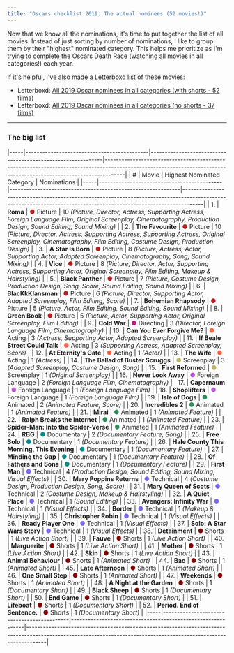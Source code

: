 ```yaml
---
title: "Oscars checklist 2019: The actual nominees (52 movies!)"
---
```


Now that we know all the nominations, it's time to put together the list of all movies. Instead of just sorting by number of nominations, I like to group them by their "highest" nominated category. This helps me prioritize as I'm trying to complete the Oscars Death Race (watching all movies in all categories!) each year.

If it's helpful, I've also made a Letterboxd list of these movies:

- Letterboxd: [All 2019 Oscar nominees in all categories (with shorts - 52 films)](https://letterboxd.com/rkudeshi/list/all-2019-oscar-nominees-in-all-categories-1/)
- Letterboxd: [All 2019 Oscar nominees in all categories (no shorts - 37 films)](https://letterboxd.com/rkudeshi/list/all-2019-oscar-nominees-in-all-categories/)


---

### The big list

|-----|--------------------------------------------|-------------------------------------------------------------|-------------------------------------------------------------------------------------------------------------------------------------------------------------------|
|  #  |                   Movie                    |                  Highest Nominated Category                 |                                                                            Nominations                                                                            |
|-----|--------------------------------------------|-------------------------------------------------------------|-------------------------------------------------------------------------------------------------------------------------------------------------------------------|
|  1. | **Roma**                                   | <span style="color:firebrick;">●</span> Picture             | 10 *(Picture, Director, Actress, Supporting Actress, Foreign Language Film, Original Screenplay, Cinematography, Production Design, Sound Editing, Sound Mixing)* |
|  2. | **The Favourite**                          | <span style="color:firebrick;">●</span> Picture             | 10 *(Picture, Director, Actress, Supporting Actress, Supporting Actress, Original Screenplay, Cinematography, Film Editing, Costume Design, Production Design)*   |
|  3. | **A Star Is Born**                         | <span style="color:firebrick;">●</span> Picture             | 8 *(Picture, Actress, Actor, Supporting Actor, Adapted Screenplay, Cinematography, Song, Sound Mixing)*                                                           |
|  4. | **Vice**                                   | <span style="color:firebrick;">●</span> Picture             | 8 *(Picture, Director, Actor, Supporting Actress, Supporting Actor, Original Screenplay, Film Editing, Makeup & Hairstyling)*                                     |
|  5. | **Black Panther**                          | <span style="color:firebrick;">●</span> Picture             | 7 *(Picture, Costume Design, Production Design, Song, Score, Sound Editing, Sound Mixing)*                                                                        |
|  6. | **BlacKkKlansman**                         | <span style="color:firebrick;">●</span> Picture             | 6 *(Picture, Director, Supporting Actor, Adapted Screenplay, Film Editing, Score)*                                                                                |
|  7. | **Bohemian Rhapsody**                      | <span style="color:firebrick;">●</span> Picture             | 5 *(Picture, Actor, Film Editing, Sound Editing, Sound Mixing)*                                                                                                   |
|  8. | **Green Book**                             | <span style="color:firebrick;">●</span> Picture             | 5 *(Picture, Actor, Supporting Actor, Original Screenplay, Film Editing)*                                                                                         |
|  9. | **Cold War**                               | <span style="color:mediumvioletred;">●</span> Directing     | 3 *(Director, Foreign Language Film, Cinematography)*                                                                                                             |
| 10. | **Can You Ever Forgive Me?**               | <span style="color:tomato;">●</span> Acting                 | 3 *(Actress, Supporting Actor, Adapted Screenplay)*                                                                                                               |
| 11. | **If Beale Street Could Talk**             | <span style="color:tomato;">●</span> Acting                 | 3 *(Supporting Actress, Adapted Screenplay, Score)*                                                                                                               |
| 12. | **At Eternity's Gate**                     | <span style="color:tomato;">●</span> Acting                 | 1 *(Actor)*                                                                                                                                                       |
| 13. | **The Wife**                               | <span style="color:tomato;">●</span> Acting                 | 1 *(Actress)*                                                                                                                                                     |
| 14. | **The Ballad of Buster Scruggs**           | <span style="color:darkkhaki;">●</span> Screenplay          | 3 *(Adapted Screenplay, Costume Design, Song)*                                                                                                                    |
| 15. | **First Reformed**                         | <span style="color:darkkhaki;">●</span> Screenplay          | 1 *(Original Screenplay)*                                                                                                                                         |
| 16. | **Never Look Away**                        | <span style="color:mediumorchid;">●</span> Foreign Language | 2 *(Foreign Language Film, Cinematography)*                                                                                                                       |
| 17. | **Capernaum**                              | <span style="color:mediumorchid;">●</span> Foreign Language | 1 *(Foreign Language Film)*                                                                                                                                       |
| 18. | **Shoplifters**                            | <span style="color:mediumorchid;">●</span> Foreign Language | 1 *(Foreign Language Film)*                                                                                                                                       |
| 19. | **Isle of Dogs**                           | <span style="color:seagreen;">●</span> Animated             | 2 *(Animated Feature, Score)*                                                                                                                                     |
| 20. | **Incredibles 2**                          | <span style="color:seagreen;">●</span> Animated             | 1 *(Animated Feature)*                                                                                                                                            |
| 21. | **Mirai**                                  | <span style="color:seagreen;">●</span> Animated             | 1 *(Animated Feature)*                                                                                                                                            |
| 22. | **Ralph Breaks the Internet**              | <span style="color:seagreen;">●</span> Animated             | 1 *(Animated Feature)*                                                                                                                                            |
| 23. | **Spider-Man: Into the Spider-Verse**      | <span style="color:seagreen;">●</span> Animated             | 1 *(Animated Feature)*                                                                                                                                            |
| 24. | **RBG**                                    | <span style="color:darkcyan;">●</span> Documentary          | 2 *(Documentary Feature, Song)*                                                                                                                                   |
| 25. | **Free Solo**                              | <span style="color:darkcyan;">●</span> Documentary          | 1 *(Documentary Feature)*                                                                                                                                         |
| 26. | **Hale County This Morning, This Evening** | <span style="color:darkcyan;">●</span> Documentary          | 1 *(Documentary Feature)*                                                                                                                                         |
| 27. | **Minding the Gap**                        | <span style="color:darkcyan;">●</span> Documentary          | 1 *(Documentary Feature)*                                                                                                                                         |
| 28. | **Of Fathers and Sons**                    | <span style="color:darkcyan;">●</span> Documentary          | 1 *(Documentary Feature)*                                                                                                                                         |
| 29. | **First Man**                              | <span style="color:mediumslateblue;">●</span> Technical     | 4 *(Production Design, Sound Editing, Sound Mixing, Visual Effects)*                                                                                              |
| 30. | **Mary Poppins Returns**                   | <span style="color:mediumslateblue;">●</span> Technical     | 4 *(Costume Design, Production Design, Song, Score)*                                                                                                              |
| 31. | **Mary Queen of Scots**                    | <span style="color:mediumslateblue;">●</span> Technical     | 2 *(Costume Design, Makeup & Hairstyling)*                                                                                                                        |
| 32. | **A Quiet Place**                          | <span style="color:mediumslateblue;">●</span> Technical     | 1 *(Sound Editing)*                                                                                                                                               |
| 33. | **Avengers: Infinity War**                 | <span style="color:mediumslateblue;">●</span> Technical     | 1 *(Visual Effects)*                                                                                                                                              |
| 34. | **Border**                                 | <span style="color:mediumslateblue;">●</span> Technical     | 1 *(Makeup & Hairstyling)*                                                                                                                                        |
| 35. | **Christopher Robin**                      | <span style="color:mediumslateblue;">●</span> Technical     | 1 *(Visual Effects)*                                                                                                                                              |
| 36. | **Ready Player One**                       | <span style="color:mediumslateblue;">●</span> Technical     | 1 *(Visual Effects)*                                                                                                                                              |
| 37. | **Solo: A Star Wars Story**                | <span style="color:mediumslateblue;">●</span> Technical     | 1 *(Visual Effects)*                                                                                                                                              |
| 38. | **Detainment**                             | <span style="color:maroon;">●</span> Shorts                 | 1 *(Live Action Short)*                                                                                                                                           |
| 39. | **Fauve**                                  | <span style="color:maroon;">●</span> Shorts                 | 1 *(Live Action Short)*                                                                                                                                           |
| 40. | **Marguerite**                             | <span style="color:maroon;">●</span> Shorts                 | 1 *(Live Action Short)*                                                                                                                                           |
| 41. | **Mother**                                 | <span style="color:maroon;">●</span> Shorts                 | 1 *(Live Action Short)*                                                                                                                                           |
| 42. | **Skin**                                   | <span style="color:maroon;">●</span> Shorts                 | 1 *(Live Action Short)*                                                                                                                                           |
| 43. | **Animal Behaviour**                       | <span style="color:maroon;">●</span> Shorts                 | 1 *(Animated Short)*                                                                                                                                              |
| 44. | **Bao**                                    | <span style="color:maroon;">●</span> Shorts                 | 1 *(Animated Short)*                                                                                                                                              |
| 45. | **Late Afternoon**                         | <span style="color:maroon;">●</span> Shorts                 | 1 *(Animated Short)*                                                                                                                                              |
| 46. | **One Small Step**                         | <span style="color:maroon;">●</span> Shorts                 | 1 *(Animated Short)*                                                                                                                                              |
| 47. | **Weekends**                               | <span style="color:maroon;">●</span> Shorts                 | 1 *(Animated Short)*                                                                                                                                              |
| 48. | **A Night at the Garden**                  | <span style="color:maroon;">●</span> Shorts                 | 1 *(Documentary Short)*                                                                                                                                           |
| 49. | **Black Sheep**                            | <span style="color:maroon;">●</span> Shorts                 | 1 *(Documentary Short)*                                                                                                                                           |
| 50. | **End Game**                               | <span style="color:maroon;">●</span> Shorts                 | 1 *(Documentary Short)*                                                                                                                                           |
| 51. | **Lifeboat**                               | <span style="color:maroon;">●</span> Shorts                 | 1 *(Documentary Short)*                                                                                                                                           |
| 52. | **Period. End of Sentence.**               | <span style="color:maroon;">●</span> Shorts                 | 1 *(Documentary Short)*                                                                                                                                           |
|-----|--------------------------------------------|-------------------------------------------------------------|-------------------------------------------------------------------------------------------------------------------------------------------------------------------|
